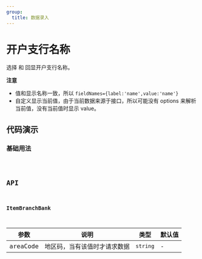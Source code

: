 ```yaml
---
group:
  title: 数据录入
---
```


# 开户支行名称

选择 和 回显开户支行名称。

**注意**

- 值和显示名称一致，所以 `fieldNames={label:'name',value:'name'}`
- 自定义显示当前值，由于当前数据来源于接口，所以可能没有 options 来解析当前值，没有当前值时显示 value。

## 代码演示

### 基础用法

<code src='../../src/demos/item-branch-bank.tsx' />

## API

### ItemBranchBank

| 参数     | 说明                         | 类型     | 默认值 |
| -------- | ---------------------------- | -------- | ------ |
| areaCode | 地区码，当有该值时才请求数据 | `string` | -      |
